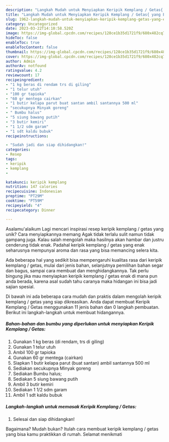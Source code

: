```yaml
---
description: "Langkah Mudah untuk Menyiapkan Keripik Kemplang / Getas{ yang Enak"
title: "Langkah Mudah untuk Menyiapkan Keripik Kemplang / Getas{ yang Enak"
slug: 1962-langkah-mudah-untuk-menyiapkan-keripik-kemplang-getas-yang-enak
category: Uncategorized
date: 2023-03-22T14:10:58.520Z
image: https://img-global.cpcdn.com/recipes/128ce1b35d1721f9/680x482cq70/keripik-kemplang-getas-foto-resep-utama.jpg
hideToc: false
enableToc: true
enableTocContent: false
thumbnail: https://img-global.cpcdn.com/recipes/128ce1b35d1721f9/680x482cq70/keripik-kemplang-getas-foto-resep-utama.jpg
cover: https://img-global.cpcdn.com/recipes/128ce1b35d1721f9/680x482cq70/keripik-kemplang-getas-foto-resep-utama.jpg
author: Admin
authorAv: notfound
ratingvalue: 4.2
reviewcount: 17
recipeingredient:
- "1 kg beras di rendam trs di giling"
- "1 telur utuh"
- "100 gr tapioka"
- "60 gr mentega cairkan"
- "1 butir kelapa parut buat santan ambil santannya 500 ml"
- "secukupnya Minyak goreng"
- " Bumbu halus"
- "5 siung bawang putih"
- "3 butir kemiri"
- "1 1/2 sdm garam"
- "1 sdt kaldu bubuk"
recipeinstructions:

- "Sudah jadi dan siap dihidangkan!"
categories:
- Resep
tags:
- keripik
- kemplang
- 

katakunci: keripik kemplang  
nutrition: 147 calories
recipecuisine: Indonesian
preptime: "PT29M"
cooktime: "PT59M"
recipeyield: "4"
recipecategory: Dinner

---
```



Asalamu'alaikum Lagi mencari inspirasi resep keripik kemplang / getas yang unik? Cara menyiapkannya memang Agak tidak terlalu sulit namun tidak gampang juga. Kalau salah mengolah maka hasilnya akan hambar dan justru cenderung tidak enak. Padahal keripik kemplang / getas yang enak seharusnya mempunyai aroma dan rasa yang bisa memancing selera kita.


Ada beberapa hal yang sedikit bisa mempengaruhi kualitas rasa dari keripik kemplang / getas, mulai dari jenis bahan, selanjutnya pemilihan bahan segar dan bagus, sampai cara membuat dan menghidangkannya. Tak perlu bingung jika mau menyiapkan keripik kemplang / getas enak di mana pun anda berada, karena asal sudah tahu caranya maka hidangan ini bisa jadi sajian spesial.




Di bawah ini ada beberapa cara mudah dan praktis dalam mengolah keripik kemplang / getas yang siap dikreasikan. Anda dapat membuat Keripik Kemplang / Getas menggunakan 11 jenis bahan dan 0 langkah pembuatan. Berikut ini langkah-langkah untuk membuat hidangannya.

<!--inarticleads1-->

##### Bahan-bahan dan bumbu yang diperlukan untuk menyiapkan Keripik Kemplang / Getas:

1. Gunakan 1 kg beras (di rendam, trs di giling)
1. Gunakan 1 telur utuh
1. Ambil 100 gr tapioka
1. Gunakan 60 gr mentega (cairkan)
1. Siapkan 1 butir kelapa parut (buat santan) ambil santannya 500 ml
1. Sediakan secukupnya Minyak goreng
1. Sediakan  Bumbu halus;
1. Sediakan 5 siung bawang putih
1. Ambil 3 butir kemiri
1. Sediakan 1 1/2 sdm garam
1. Ambil 1 sdt kaldu bubuk




<!--inarticleads2-->

##### Langkah-langkah untuk memasak Keripik Kemplang / Getas:


1. Selesai dan siap dihidangkan!



Bagaimana? Mudah bukan? Itulah cara membuat keripik kemplang / getas yang bisa kamu praktikkan di rumah. Selamat menikmati
